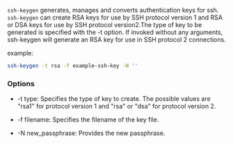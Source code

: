 `ssh-keygen` generates, manages and converts authentication keys for ssh. `ssh-keygen` can create RSA keys for use by SSH protocol version 1 and RSA or DSA keys for use by SSH protocol version2.The type of key to be generated is specified with the -t option. If invoked without any arguments, ssh-keygen will generate an RSA key for use in SSH protocol 2 connections.

example:
```bash
ssh-keygen -t rsa -f example-ssh-key -N ''
```

### Options
- -t type:
Specifies the type of key to create. The possible values are "rsa1" for protocol version 1 and "rsa" or "dsa" for protocol version 2.

- -f filename:
Specifies the filename of the key file.

- -N new_passphrase:
Provides the new passphrase.
